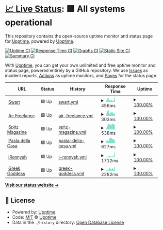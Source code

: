 # [📈 Live Status](https://upptime.github.io/upptime): <!--live status--> **🟩 All systems operational**

This repository contains the open-source uptime monitor and status page for [Upptime](https://upptime.js.org), powered by [Upptime](https://github.com/upptime/upptime).

[![Uptime CI](https://github.com/ironnysh/upptime/workflows/Uptime%20CI/badge.svg)](https://github.com/ironnysh/upptime/actions?query=workflow%3A%22Uptime+CI%22)
[![Response Time CI](https://github.com/ironnysh/upptime/workflows/Response%20Time%20CI/badge.svg)](https://github.com/ironnysh/upptime/actions?query=workflow%3A%22Response+Time+CI%22)
[![Graphs CI](https://github.com/ironnysh/upptime/workflows/Graphs%20CI/badge.svg)](https://github.com/ironnysh/upptime/actions?query=workflow%3A%22Graphs+CI%22)
[![Static Site CI](https://github.com/ironnysh/upptime/workflows/Static%20Site%20CI/badge.svg)](https://github.com/ironnysh/upptime/actions?query=workflow%3A%22Static+Site+CI%22)
[![Summary CI](https://github.com/ironnysh/upptime/workflows/Summary%20CI/badge.svg)](https://github.com/ironnysh/upptime/actions?query=workflow%3A%22Summary+CI%22)

With [Upptime](https://upptime.js.org), you can get your own unlimited and free uptime monitor and status page, powered entirely by a GitHub repository. We use [Issues](https://github.com/upptime/upptime/issues) as incident reports, [Actions](https://github.com/ironnysh/upptime/actions) as uptime monitors, and [Pages](https://upptime.github.io/upptime) for the status page.

<!--start: status pages-->
<!-- This summary is generated by Upptime (https://github.com/upptime/upptime) -->
<!-- Do not edit this manually, your changes will be overwritten -->
<!-- prettier-ignore -->
| URL | Status | History | Response Time | Uptime |
| --- | ------ | ------- | ------------- | ------ |
| <img alt="" src="https://favicons.githubusercontent.com/swart-berlin.de" height="13"> [Swart](https://swart-berlin.de) | 🟩 Up | [swart.yml](https://github.com/ironnysh/upptime/commits/HEAD/history/swart.yml) | <details><summary><img alt="Response time graph" src="./graphs/swart/response-time-week.png" height="20"> 456ms</summary><br><a href="https://ironnysh.github.io/upptime/history/swart"><img alt="Response time 578" src="https://img.shields.io/endpoint?url=https%3A%2F%2Fraw.githubusercontent.com%2Fironnysh%2Fupptime%2FHEAD%2Fapi%2Fswart%2Fresponse-time.json"></a><br><a href="https://ironnysh.github.io/upptime/history/swart"><img alt="24-hour response time 926" src="https://img.shields.io/endpoint?url=https%3A%2F%2Fraw.githubusercontent.com%2Fironnysh%2Fupptime%2FHEAD%2Fapi%2Fswart%2Fresponse-time-day.json"></a><br><a href="https://ironnysh.github.io/upptime/history/swart"><img alt="7-day response time 456" src="https://img.shields.io/endpoint?url=https%3A%2F%2Fraw.githubusercontent.com%2Fironnysh%2Fupptime%2FHEAD%2Fapi%2Fswart%2Fresponse-time-week.json"></a><br><a href="https://ironnysh.github.io/upptime/history/swart"><img alt="30-day response time 479" src="https://img.shields.io/endpoint?url=https%3A%2F%2Fraw.githubusercontent.com%2Fironnysh%2Fupptime%2FHEAD%2Fapi%2Fswart%2Fresponse-time-month.json"></a><br><a href="https://ironnysh.github.io/upptime/history/swart"><img alt="1-year response time 578" src="https://img.shields.io/endpoint?url=https%3A%2F%2Fraw.githubusercontent.com%2Fironnysh%2Fupptime%2FHEAD%2Fapi%2Fswart%2Fresponse-time-year.json"></a></details> | <details><summary><a href="https://ironnysh.github.io/upptime/history/swart">100.00%</a></summary><a href="https://ironnysh.github.io/upptime/history/swart"><img alt="All-time uptime 100.00%" src="https://img.shields.io/endpoint?url=https%3A%2F%2Fraw.githubusercontent.com%2Fironnysh%2Fupptime%2FHEAD%2Fapi%2Fswart%2Fuptime.json"></a><br><a href="https://ironnysh.github.io/upptime/history/swart"><img alt="24-hour uptime 100.00%" src="https://img.shields.io/endpoint?url=https%3A%2F%2Fraw.githubusercontent.com%2Fironnysh%2Fupptime%2FHEAD%2Fapi%2Fswart%2Fuptime-day.json"></a><br><a href="https://ironnysh.github.io/upptime/history/swart"><img alt="7-day uptime 100.00%" src="https://img.shields.io/endpoint?url=https%3A%2F%2Fraw.githubusercontent.com%2Fironnysh%2Fupptime%2FHEAD%2Fapi%2Fswart%2Fuptime-week.json"></a><br><a href="https://ironnysh.github.io/upptime/history/swart"><img alt="30-day uptime 100.00%" src="https://img.shields.io/endpoint?url=https%3A%2F%2Fraw.githubusercontent.com%2Fironnysh%2Fupptime%2FHEAD%2Fapi%2Fswart%2Fuptime-month.json"></a><br><a href="https://ironnysh.github.io/upptime/history/swart"><img alt="1-year uptime 100.00%" src="https://img.shields.io/endpoint?url=https%3A%2F%2Fraw.githubusercontent.com%2Fironnysh%2Fupptime%2FHEAD%2Fapi%2Fswart%2Fuptime-year.json"></a></details>
| <img alt="" src="https://favicons.githubusercontent.com/www.air-freelance.com" height="13"> [Air Freelance](https://www.air-freelance.com) | 🟩 Up | [air-freelance.yml](https://github.com/ironnysh/upptime/commits/HEAD/history/air-freelance.yml) | <details><summary><img alt="Response time graph" src="./graphs/air-freelance/response-time-week.png" height="20"> 303ms</summary><br><a href="https://ironnysh.github.io/upptime/history/air-freelance"><img alt="Response time 322" src="https://img.shields.io/endpoint?url=https%3A%2F%2Fraw.githubusercontent.com%2Fironnysh%2Fupptime%2FHEAD%2Fapi%2Fair-freelance%2Fresponse-time.json"></a><br><a href="https://ironnysh.github.io/upptime/history/air-freelance"><img alt="24-hour response time 197" src="https://img.shields.io/endpoint?url=https%3A%2F%2Fraw.githubusercontent.com%2Fironnysh%2Fupptime%2FHEAD%2Fapi%2Fair-freelance%2Fresponse-time-day.json"></a><br><a href="https://ironnysh.github.io/upptime/history/air-freelance"><img alt="7-day response time 303" src="https://img.shields.io/endpoint?url=https%3A%2F%2Fraw.githubusercontent.com%2Fironnysh%2Fupptime%2FHEAD%2Fapi%2Fair-freelance%2Fresponse-time-week.json"></a><br><a href="https://ironnysh.github.io/upptime/history/air-freelance"><img alt="30-day response time 314" src="https://img.shields.io/endpoint?url=https%3A%2F%2Fraw.githubusercontent.com%2Fironnysh%2Fupptime%2FHEAD%2Fapi%2Fair-freelance%2Fresponse-time-month.json"></a><br><a href="https://ironnysh.github.io/upptime/history/air-freelance"><img alt="1-year response time 322" src="https://img.shields.io/endpoint?url=https%3A%2F%2Fraw.githubusercontent.com%2Fironnysh%2Fupptime%2FHEAD%2Fapi%2Fair-freelance%2Fresponse-time-year.json"></a></details> | <details><summary><a href="https://ironnysh.github.io/upptime/history/air-freelance">100.00%</a></summary><a href="https://ironnysh.github.io/upptime/history/air-freelance"><img alt="All-time uptime 100.00%" src="https://img.shields.io/endpoint?url=https%3A%2F%2Fraw.githubusercontent.com%2Fironnysh%2Fupptime%2FHEAD%2Fapi%2Fair-freelance%2Fuptime.json"></a><br><a href="https://ironnysh.github.io/upptime/history/air-freelance"><img alt="24-hour uptime 100.00%" src="https://img.shields.io/endpoint?url=https%3A%2F%2Fraw.githubusercontent.com%2Fironnysh%2Fupptime%2FHEAD%2Fapi%2Fair-freelance%2Fuptime-day.json"></a><br><a href="https://ironnysh.github.io/upptime/history/air-freelance"><img alt="7-day uptime 100.00%" src="https://img.shields.io/endpoint?url=https%3A%2F%2Fraw.githubusercontent.com%2Fironnysh%2Fupptime%2FHEAD%2Fapi%2Fair-freelance%2Fuptime-week.json"></a><br><a href="https://ironnysh.github.io/upptime/history/air-freelance"><img alt="30-day uptime 100.00%" src="https://img.shields.io/endpoint?url=https%3A%2F%2Fraw.githubusercontent.com%2Fironnysh%2Fupptime%2FHEAD%2Fapi%2Fair-freelance%2Fuptime-month.json"></a><br><a href="https://ironnysh.github.io/upptime/history/air-freelance"><img alt="1-year uptime 100.00%" src="https://img.shields.io/endpoint?url=https%3A%2F%2Fraw.githubusercontent.com%2Fironnysh%2Fupptime%2FHEAD%2Fapi%2Fair-freelance%2Fuptime-year.json"></a></details>
| <img alt="" src="https://favicons.githubusercontent.com/spitz-magazine.vercel.app" height="13"> [Spitz Magazine](https://spitz-magazine.vercel.app) | 🟩 Up | [spitz-magazine.yml](https://github.com/ironnysh/upptime/commits/HEAD/history/spitz-magazine.yml) | <details><summary><img alt="Response time graph" src="./graphs/spitz-magazine/response-time-week.png" height="20"> 538ms</summary><br><a href="https://ironnysh.github.io/upptime/history/spitz-magazine"><img alt="Response time 524" src="https://img.shields.io/endpoint?url=https%3A%2F%2Fraw.githubusercontent.com%2Fironnysh%2Fupptime%2FHEAD%2Fapi%2Fspitz-magazine%2Fresponse-time.json"></a><br><a href="https://ironnysh.github.io/upptime/history/spitz-magazine"><img alt="24-hour response time 350" src="https://img.shields.io/endpoint?url=https%3A%2F%2Fraw.githubusercontent.com%2Fironnysh%2Fupptime%2FHEAD%2Fapi%2Fspitz-magazine%2Fresponse-time-day.json"></a><br><a href="https://ironnysh.github.io/upptime/history/spitz-magazine"><img alt="7-day response time 538" src="https://img.shields.io/endpoint?url=https%3A%2F%2Fraw.githubusercontent.com%2Fironnysh%2Fupptime%2FHEAD%2Fapi%2Fspitz-magazine%2Fresponse-time-week.json"></a><br><a href="https://ironnysh.github.io/upptime/history/spitz-magazine"><img alt="30-day response time 509" src="https://img.shields.io/endpoint?url=https%3A%2F%2Fraw.githubusercontent.com%2Fironnysh%2Fupptime%2FHEAD%2Fapi%2Fspitz-magazine%2Fresponse-time-month.json"></a><br><a href="https://ironnysh.github.io/upptime/history/spitz-magazine"><img alt="1-year response time 524" src="https://img.shields.io/endpoint?url=https%3A%2F%2Fraw.githubusercontent.com%2Fironnysh%2Fupptime%2FHEAD%2Fapi%2Fspitz-magazine%2Fresponse-time-year.json"></a></details> | <details><summary><a href="https://ironnysh.github.io/upptime/history/spitz-magazine">100.00%</a></summary><a href="https://ironnysh.github.io/upptime/history/spitz-magazine"><img alt="All-time uptime 100.00%" src="https://img.shields.io/endpoint?url=https%3A%2F%2Fraw.githubusercontent.com%2Fironnysh%2Fupptime%2FHEAD%2Fapi%2Fspitz-magazine%2Fuptime.json"></a><br><a href="https://ironnysh.github.io/upptime/history/spitz-magazine"><img alt="24-hour uptime 100.00%" src="https://img.shields.io/endpoint?url=https%3A%2F%2Fraw.githubusercontent.com%2Fironnysh%2Fupptime%2FHEAD%2Fapi%2Fspitz-magazine%2Fuptime-day.json"></a><br><a href="https://ironnysh.github.io/upptime/history/spitz-magazine"><img alt="7-day uptime 100.00%" src="https://img.shields.io/endpoint?url=https%3A%2F%2Fraw.githubusercontent.com%2Fironnysh%2Fupptime%2FHEAD%2Fapi%2Fspitz-magazine%2Fuptime-week.json"></a><br><a href="https://ironnysh.github.io/upptime/history/spitz-magazine"><img alt="30-day uptime 100.00%" src="https://img.shields.io/endpoint?url=https%3A%2F%2Fraw.githubusercontent.com%2Fironnysh%2Fupptime%2FHEAD%2Fapi%2Fspitz-magazine%2Fuptime-month.json"></a><br><a href="https://ironnysh.github.io/upptime/history/spitz-magazine"><img alt="1-year uptime 100.00%" src="https://img.shields.io/endpoint?url=https%3A%2F%2Fraw.githubusercontent.com%2Fironnysh%2Fupptime%2FHEAD%2Fapi%2Fspitz-magazine%2Fuptime-year.json"></a></details>
| <img alt="" src="https://favicons.githubusercontent.com/pastadellacasa.com" height="13"> [Pasta della Casa](https://pastadellacasa.com) | 🟩 Up | [pasta-della-casa.yml](https://github.com/ironnysh/upptime/commits/HEAD/history/pasta-della-casa.yml) | <details><summary><img alt="Response time graph" src="./graphs/pasta-della-casa/response-time-week.png" height="20"> 627ms</summary><br><a href="https://ironnysh.github.io/upptime/history/pasta-della-casa"><img alt="Response time 602" src="https://img.shields.io/endpoint?url=https%3A%2F%2Fraw.githubusercontent.com%2Fironnysh%2Fupptime%2FHEAD%2Fapi%2Fpasta-della-casa%2Fresponse-time.json"></a><br><a href="https://ironnysh.github.io/upptime/history/pasta-della-casa"><img alt="24-hour response time 708" src="https://img.shields.io/endpoint?url=https%3A%2F%2Fraw.githubusercontent.com%2Fironnysh%2Fupptime%2FHEAD%2Fapi%2Fpasta-della-casa%2Fresponse-time-day.json"></a><br><a href="https://ironnysh.github.io/upptime/history/pasta-della-casa"><img alt="7-day response time 627" src="https://img.shields.io/endpoint?url=https%3A%2F%2Fraw.githubusercontent.com%2Fironnysh%2Fupptime%2FHEAD%2Fapi%2Fpasta-della-casa%2Fresponse-time-week.json"></a><br><a href="https://ironnysh.github.io/upptime/history/pasta-della-casa"><img alt="30-day response time 650" src="https://img.shields.io/endpoint?url=https%3A%2F%2Fraw.githubusercontent.com%2Fironnysh%2Fupptime%2FHEAD%2Fapi%2Fpasta-della-casa%2Fresponse-time-month.json"></a><br><a href="https://ironnysh.github.io/upptime/history/pasta-della-casa"><img alt="1-year response time 602" src="https://img.shields.io/endpoint?url=https%3A%2F%2Fraw.githubusercontent.com%2Fironnysh%2Fupptime%2FHEAD%2Fapi%2Fpasta-della-casa%2Fresponse-time-year.json"></a></details> | <details><summary><a href="https://ironnysh.github.io/upptime/history/pasta-della-casa">100.00%</a></summary><a href="https://ironnysh.github.io/upptime/history/pasta-della-casa"><img alt="All-time uptime 100.00%" src="https://img.shields.io/endpoint?url=https%3A%2F%2Fraw.githubusercontent.com%2Fironnysh%2Fupptime%2FHEAD%2Fapi%2Fpasta-della-casa%2Fuptime.json"></a><br><a href="https://ironnysh.github.io/upptime/history/pasta-della-casa"><img alt="24-hour uptime 100.00%" src="https://img.shields.io/endpoint?url=https%3A%2F%2Fraw.githubusercontent.com%2Fironnysh%2Fupptime%2FHEAD%2Fapi%2Fpasta-della-casa%2Fuptime-day.json"></a><br><a href="https://ironnysh.github.io/upptime/history/pasta-della-casa"><img alt="7-day uptime 100.00%" src="https://img.shields.io/endpoint?url=https%3A%2F%2Fraw.githubusercontent.com%2Fironnysh%2Fupptime%2FHEAD%2Fapi%2Fpasta-della-casa%2Fuptime-week.json"></a><br><a href="https://ironnysh.github.io/upptime/history/pasta-della-casa"><img alt="30-day uptime 100.00%" src="https://img.shields.io/endpoint?url=https%3A%2F%2Fraw.githubusercontent.com%2Fironnysh%2Fupptime%2FHEAD%2Fapi%2Fpasta-della-casa%2Fuptime-month.json"></a><br><a href="https://ironnysh.github.io/upptime/history/pasta-della-casa"><img alt="1-year uptime 100.00%" src="https://img.shields.io/endpoint?url=https%3A%2F%2Fraw.githubusercontent.com%2Fironnysh%2Fupptime%2FHEAD%2Fapi%2Fpasta-della-casa%2Fuptime-year.json"></a></details>
| <img alt="" src="https://favicons.githubusercontent.com/ironnysh.com" height="13"> [iRonnysh](https://ironnysh.com) | 🟩 Up | [i-ronnysh.yml](https://github.com/ironnysh/upptime/commits/HEAD/history/i-ronnysh.yml) | <details><summary><img alt="Response time graph" src="./graphs/i-ronnysh/response-time-week.png" height="20"> 1712ms</summary><br><a href="https://ironnysh.github.io/upptime/history/i-ronnysh"><img alt="Response time 850" src="https://img.shields.io/endpoint?url=https%3A%2F%2Fraw.githubusercontent.com%2Fironnysh%2Fupptime%2FHEAD%2Fapi%2Fi-ronnysh%2Fresponse-time.json"></a><br><a href="https://ironnysh.github.io/upptime/history/i-ronnysh"><img alt="24-hour response time 795" src="https://img.shields.io/endpoint?url=https%3A%2F%2Fraw.githubusercontent.com%2Fironnysh%2Fupptime%2FHEAD%2Fapi%2Fi-ronnysh%2Fresponse-time-day.json"></a><br><a href="https://ironnysh.github.io/upptime/history/i-ronnysh"><img alt="7-day response time 1712" src="https://img.shields.io/endpoint?url=https%3A%2F%2Fraw.githubusercontent.com%2Fironnysh%2Fupptime%2FHEAD%2Fapi%2Fi-ronnysh%2Fresponse-time-week.json"></a><br><a href="https://ironnysh.github.io/upptime/history/i-ronnysh"><img alt="30-day response time 1121" src="https://img.shields.io/endpoint?url=https%3A%2F%2Fraw.githubusercontent.com%2Fironnysh%2Fupptime%2FHEAD%2Fapi%2Fi-ronnysh%2Fresponse-time-month.json"></a><br><a href="https://ironnysh.github.io/upptime/history/i-ronnysh"><img alt="1-year response time 850" src="https://img.shields.io/endpoint?url=https%3A%2F%2Fraw.githubusercontent.com%2Fironnysh%2Fupptime%2FHEAD%2Fapi%2Fi-ronnysh%2Fresponse-time-year.json"></a></details> | <details><summary><a href="https://ironnysh.github.io/upptime/history/i-ronnysh">100.00%</a></summary><a href="https://ironnysh.github.io/upptime/history/i-ronnysh"><img alt="All-time uptime 100.00%" src="https://img.shields.io/endpoint?url=https%3A%2F%2Fraw.githubusercontent.com%2Fironnysh%2Fupptime%2FHEAD%2Fapi%2Fi-ronnysh%2Fuptime.json"></a><br><a href="https://ironnysh.github.io/upptime/history/i-ronnysh"><img alt="24-hour uptime 100.00%" src="https://img.shields.io/endpoint?url=https%3A%2F%2Fraw.githubusercontent.com%2Fironnysh%2Fupptime%2FHEAD%2Fapi%2Fi-ronnysh%2Fuptime-day.json"></a><br><a href="https://ironnysh.github.io/upptime/history/i-ronnysh"><img alt="7-day uptime 100.00%" src="https://img.shields.io/endpoint?url=https%3A%2F%2Fraw.githubusercontent.com%2Fironnysh%2Fupptime%2FHEAD%2Fapi%2Fi-ronnysh%2Fuptime-week.json"></a><br><a href="https://ironnysh.github.io/upptime/history/i-ronnysh"><img alt="30-day uptime 100.00%" src="https://img.shields.io/endpoint?url=https%3A%2F%2Fraw.githubusercontent.com%2Fironnysh%2Fupptime%2FHEAD%2Fapi%2Fi-ronnysh%2Fuptime-month.json"></a><br><a href="https://ironnysh.github.io/upptime/history/i-ronnysh"><img alt="1-year uptime 100.00%" src="https://img.shields.io/endpoint?url=https%3A%2F%2Fraw.githubusercontent.com%2Fironnysh%2Fupptime%2FHEAD%2Fapi%2Fi-ronnysh%2Fuptime-year.json"></a></details>
| <img alt="" src="https://favicons.githubusercontent.com/irisganor.com" height="13"> [Greek Goddess](https://irisganor.com) | 🟩 Up | [greek-goddess.yml](https://github.com/ironnysh/upptime/commits/HEAD/history/greek-goddess.yml) | <details><summary><img alt="Response time graph" src="./graphs/greek-goddess/response-time-week.png" height="20"> 2282ms</summary><br><a href="https://ironnysh.github.io/upptime/history/greek-goddess"><img alt="Response time 1242" src="https://img.shields.io/endpoint?url=https%3A%2F%2Fraw.githubusercontent.com%2Fironnysh%2Fupptime%2FHEAD%2Fapi%2Fgreek-goddess%2Fresponse-time.json"></a><br><a href="https://ironnysh.github.io/upptime/history/greek-goddess"><img alt="24-hour response time 921" src="https://img.shields.io/endpoint?url=https%3A%2F%2Fraw.githubusercontent.com%2Fironnysh%2Fupptime%2FHEAD%2Fapi%2Fgreek-goddess%2Fresponse-time-day.json"></a><br><a href="https://ironnysh.github.io/upptime/history/greek-goddess"><img alt="7-day response time 2282" src="https://img.shields.io/endpoint?url=https%3A%2F%2Fraw.githubusercontent.com%2Fironnysh%2Fupptime%2FHEAD%2Fapi%2Fgreek-goddess%2Fresponse-time-week.json"></a><br><a href="https://ironnysh.github.io/upptime/history/greek-goddess"><img alt="30-day response time 1354" src="https://img.shields.io/endpoint?url=https%3A%2F%2Fraw.githubusercontent.com%2Fironnysh%2Fupptime%2FHEAD%2Fapi%2Fgreek-goddess%2Fresponse-time-month.json"></a><br><a href="https://ironnysh.github.io/upptime/history/greek-goddess"><img alt="1-year response time 1242" src="https://img.shields.io/endpoint?url=https%3A%2F%2Fraw.githubusercontent.com%2Fironnysh%2Fupptime%2FHEAD%2Fapi%2Fgreek-goddess%2Fresponse-time-year.json"></a></details> | <details><summary><a href="https://ironnysh.github.io/upptime/history/greek-goddess">100.00%</a></summary><a href="https://ironnysh.github.io/upptime/history/greek-goddess"><img alt="All-time uptime 100.00%" src="https://img.shields.io/endpoint?url=https%3A%2F%2Fraw.githubusercontent.com%2Fironnysh%2Fupptime%2FHEAD%2Fapi%2Fgreek-goddess%2Fuptime.json"></a><br><a href="https://ironnysh.github.io/upptime/history/greek-goddess"><img alt="24-hour uptime 100.00%" src="https://img.shields.io/endpoint?url=https%3A%2F%2Fraw.githubusercontent.com%2Fironnysh%2Fupptime%2FHEAD%2Fapi%2Fgreek-goddess%2Fuptime-day.json"></a><br><a href="https://ironnysh.github.io/upptime/history/greek-goddess"><img alt="7-day uptime 100.00%" src="https://img.shields.io/endpoint?url=https%3A%2F%2Fraw.githubusercontent.com%2Fironnysh%2Fupptime%2FHEAD%2Fapi%2Fgreek-goddess%2Fuptime-week.json"></a><br><a href="https://ironnysh.github.io/upptime/history/greek-goddess"><img alt="30-day uptime 100.00%" src="https://img.shields.io/endpoint?url=https%3A%2F%2Fraw.githubusercontent.com%2Fironnysh%2Fupptime%2FHEAD%2Fapi%2Fgreek-goddess%2Fuptime-month.json"></a><br><a href="https://ironnysh.github.io/upptime/history/greek-goddess"><img alt="1-year uptime 100.00%" src="https://img.shields.io/endpoint?url=https%3A%2F%2Fraw.githubusercontent.com%2Fironnysh%2Fupptime%2FHEAD%2Fapi%2Fgreek-goddess%2Fuptime-year.json"></a></details>

<!--end: status pages-->

[**Visit our status website →**](https://ironnysh.github.io/upptime/)

## 📄 License

- Powered by: [Upptime](https://github.com/upptime/upptime)
- Code: [MIT](./LICENSE) © [Upptime](https://upptime.js.org)
- Data in the `./history` directory: [Open Database License](https://opendatacommons.org/licenses/odbl/1-0/)
